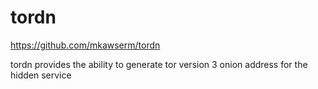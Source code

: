 # tordn

https://github.com/mkawserm/tordn

tordn provides the ability to generate tor version 3 onion address for the hidden service


